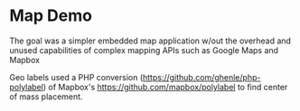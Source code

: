 # Map Demo

The goal was a simpler embedded map application w/out the overhead and unused capabilities of complex mapping APIs such as Google Maps and Mapbox

Geo labels used a PHP conversion (https://github.com/ghenle/php-polylabel) of Mapbox's https://github.com/mapbox/polylabel to find center of mass placement.
